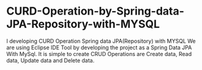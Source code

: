 # CURD-Operation-by-Spring-data-JPA-Repository-with-MYSQL
I developing CURD Operation Spring data JPA(Repository) with MYSQL
We are using Eclipse IDE Tool by developing the project as a Spring Data JPA With MySql.
It is simple to create CRUD Operations are Create data, Read data, Update data and Delete data.

